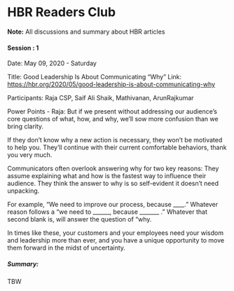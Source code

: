 # HBR Readers Club

**Note:** All discussions and summary about HBR articles




#### Session : 1

Date: May 09, 2020 - Saturday

Title: Good Leadership Is About Communicating “Why”
Link: https://hbr.org/2020/05/good-leadership-is-about-communicating-why

Participants: Raja CSP, Saif Ali Shaik, Mathivanan, ArunRajkumar

Power Points - Raja:
But if we present without addressing our audience’s core questions of what, how, and why, we’ll sow more confusion than we bring clarity.

If they don’t know why a new action is necessary, they won’t be motivated to help you. They’ll continue with their current comfortable behaviors, thank you very much.

Communicators often overlook answering why for two key reasons:
They assume explaining what and how is the fastest way to influence their audience.
They think the answer to why is so self-evident it doesn’t need unpacking.

For example, “We need to improve our process, because ____.” Whatever reason follows a “we need to ______, because _______ .” Whatever that second blank is, will answer the question of “why.

In times like these, your customers and your employees need your wisdom and leadership more than ever, and you have a unique opportunity to move them forward in the midst of uncertainty. 

##### Summary:
TBW

